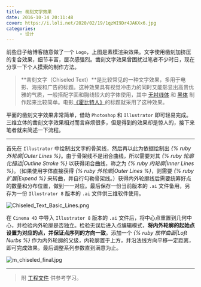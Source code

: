 ```yaml
---
title: 凿刻文字效果
date: 2016-10-14 20:11:48
cover: https://i.loli.net/2020/02/19/1qzWI9Dr4JAKXx6.jpg
categories: 
     - 设计
---
```


前些日子给博客随意做了一个 `Logo`，上图是素模渲染效果。文字使用凿刻加挤压的复合效果，细节丰富，层次感强烈。凿刻文字效果曾困扰过笔者不少时日，现在分享一下个人摸索的制作方法。

<!-- more -->

> **凿刻文字（Chiseled Text）**是比较常见的一种文字效果，多用于电影、海报和广告的标题。这种效果具有视觉冲击力的同时又能彰显出高贵优雅的气质，一般搭配字面和胸线较大的字体使用，其中 [无衬线体](https://zh.wikipedia.org/wiki/%E6%97%A0%E8%A1%AC%E7%BA%BF%E4%BD%93) 和 [黑体](https://zh.wikipedia.org/wiki/%E9%BB%91%E4%BD%93_(%E5%AD%97%E4%BD%93)) 制作起来比较简单。电影[《霍比特人》](https://zh.wikipedia.org/wiki/%E5%93%88%E6%AF%94%E4%BA%BA)的标题就采用了这种效果。

平面的凿刻文字效果非常简单，借助 `Photoshop` 和 `Illustrator` 即可轻易完成。三维立体的凿刻文字效果相对而言麻烦很多，但是得到的效果却是惊人的，接下来笔者就来简述一下流程。

***

首先在 `Illustrator` 中绘制出文字的骨架线，然后再以此为依据绘制出 *{% ruby 外轮廓|Outer Lines %}*。由于骨架线不是闭合曲线，所以需要对其 *{% ruby 轮廓化描边|Outline Stroke %}* 以获得闭合曲线，称之为 *{% ruby 内轮廓|Inner Lines %}*。（如果使用字体直接获得 *{% ruby 外轮廓|Outer Lines %}*，则需要 *{% ruby 扩展|Expend %}* 来转曲，并自行勾勒骨架线。）获得内外轮廓线后需要统筹好点的数量和分布位置，做到一一对应。最后保存一份当前版本的 `.ai` 文件备用，另存为一份 `Illustrator 8` 版本的 `.ai` 文件供三维软件使用。

![Chiseled_Text_Basic_Lines.png](https://i.loli.net/2020/02/19/tCjOs27eHKR9BQz.png)

在 `Cinema 4D` 中导入 `Illustrator 8` 版本的 `.ai` 文件后，将中心点重置到几何中心，并检验内外轮廓是否独立。检验无误后进入点编辑模式，**将内外轮廓的起始点设置为对应的点，并保证点序列的方向一致**。添加一个 *{% ruby 放样曲面|Loft Nurbs %}* 作为内外轮廓的父级，内轮廓置于上方，并沿法线方向平移一定距离，即可完成效果。最后调整系列参数直到满意为止。

![m_chiseled_final.jpg](https://i.loli.net/2020/02/19/F3HrotMRZQ6zN2K.jpg)
***

> 附 [工程文件](http://meroco.d.pr/111tM) 供参考学习。
